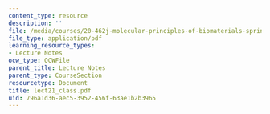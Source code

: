 ```yaml
---
content_type: resource
description: ''
file: /media/courses/20-462j-molecular-principles-of-biomaterials-spring-2006/796a1d36aec53952456f63ae1b2b3965_lect21_class.pdf
file_type: application/pdf
learning_resource_types:
- Lecture Notes
ocw_type: OCWFile
parent_title: Lecture Notes
parent_type: CourseSection
resourcetype: Document
title: lect21_class.pdf
uid: 796a1d36-aec5-3952-456f-63ae1b2b3965
---
```


